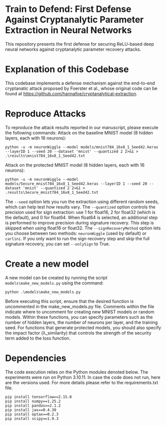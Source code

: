 # Train to Defend: First Defense Against Cryptanalytic Parameter Extraction in Neural Networks 

This repository presents the first defense for securing ReLU-based deep neural networks against cryptanalytic parameter recovery attacks.

# Explanation of this Codebase

This codebase implements a defense mechanism against the end-to-end cryptanatic attack proposed by Foerster et al., whose original code can be found at https://github.com/hannafoe/cryptanalytical-extraction.

# Reproduce Attacks
To reproduce the attack results reported in our manuscript, please execute the following commands:
Attack on the baseline MNIST model (8 hidden layers, each with 16 neurons):
```
python -u -m neuronWiggle --model models/mnist784_16x8_1_Seed42.keras --layerID 1 --seed 20 --dataset 'mnist' --quantized 2 2>&1 > .\results\mnist784_16x8_1_Seed42.txt              
```
Attack on the protected MNIST model (8 hidden layers, each with 16 neurons):
```
python -u -m neuronWiggle --model models/Secure_mnist784_16x8_1_Seed42.keras --layerID 1 --seed 20 --dataset 'mnist' --quantized 2 2>&1 > .results\Secure_mnist784_16x8_1_Seed42.txt
```
The `--seed` option lets you run the extraction using different random seeds, which can help test how results vary. The `--quantized` option controls the precision used for sign extraction: use 1 for float16, 2 for float32 (which is the default), and 0 for float64. When float64 is selected, an additional step is performed to improve precision during signature recovery. This step is skipped when using float16 or float32. The `--signRecoveryMethod` option lets you choose between two methods: `neuronWiggle` (used by default) or `carlini`. If you only want to run the sign recovery step and skip the full signature recovery, you can set `--onlySign` to True.

# Create a new model

A new model can be created by running the script `models\make_new_models.py` using the command:
```
python .\models\make_new_models.py
```
Before executing this script, ensure that the desired function is uncommented in the make_new_models.py file. Comments within the file indicate where to uncomment for creating new MNIST models or random models. Within these functions, you can specify parameters such as the number of hidden layers, the number of neurons per layer, and the training seed. For functions that generate protected models, you should also specify the impact factor (λ_similarity) that controls the strength of the security term added to the loss function.

# Dependencies

The code execution relies on the Python modules denoted below. The experiments were run on Python 3.10.11. In case the code does not run, here are the versions used. For more details please refer to the requirements.txt file.

```
pip install tensorflow==2.15.0
pip install numpy==1.25.2
pip install pandas==2.1.2
pip install jax==0.4.30
pip install optax==0.2.3
pip install scipy==1.9.3

```
